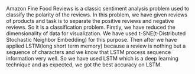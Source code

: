Amazon Fine Food Reviews is a classic sentiment analysis problem used to classify the polarity of the reviews. In this problem,  we have given reviews of products and task is to separate the positive reviews and negative reviews. So it is a classification problem. Firstly, we have reduced the dimensionality of data for visualization. We have used t-SNE(t-Distributed Stochastic Neighbor Embedding) for this purpose. Then after we have applied LSTM(long short term memory) because a review is nothing but a sequence of characters and we know that LSTM process sequence information very well. So we have used LSTM which is a deep learning technique and as expected, we got the best accuracy on LSTM. 
